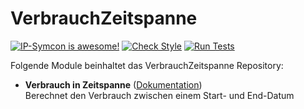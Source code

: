 # VerbrauchZeitspanne

[![IP-Symcon is awesome!](https://img.shields.io/badge/IP--Symcon-4.2-blue.svg)](https://www.symcon.de)
[![Check Style](https://github.com/symcon/VerbrauchZeitspanne/workflows/Check%20Style/badge.svg)](https://github.com/symcon/VerbrauchZeitspanne/actions)
[![Run Tests](https://github.com/symcon/VerbrauchZeitspanne/workflows/Run%20Tests/badge.svg)](https://github.com/symcon/VerbrauchZeitspanne/actions)

Folgende Module beinhaltet das VerbrauchZeitspanne Repository:

- __Verbrauch in Zeitspanne__ ([Dokumentation](VerbrauchZeitspanne))  
	Berechnet den Verbrauch zwischen einem Start- und End-Datum
